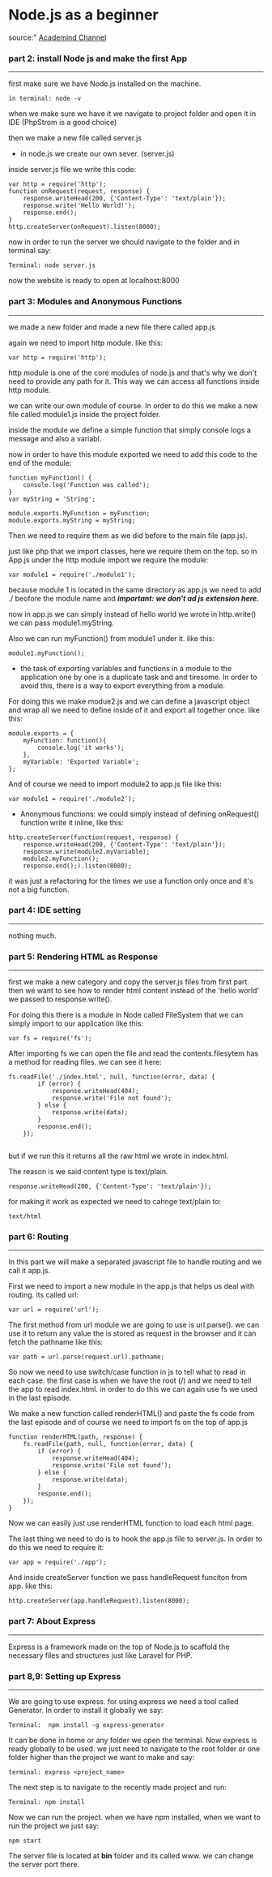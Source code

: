 # Node.js as a beginner

source:" [Academind Channel](https://www.youtube.com/watch?v=JH4qVqplC8E&list=PL55RiY5tL51oGJorjEgl6NVeDbx_fO5jR&index=2)

### part 2: install Node js and make the first App
---
first make sure we have Node.js installed on the machine. 
``` 
in terminal: node -v
```
when we make sure we have it we navigate to project folder and open it in IDE (PhpStrom is a good choice)

then we make a new file called server.js

* in node.js we create our own sever. (server.js)

inside server.js file we write this code: 
```
var http = require('http');
function onRequest(request, response) {
    response.writeHead(200, {'Content-Type': 'text/plain'});
    response.write('Hello World!');
    response.end();
}
http.createServer(onRequest).listen(8000);
```
now in order to run the server we should navigate to the folder and in terminal say:
```
Terminal: node server.js
```
now the website is ready to open at localhost:8000

### part 3: Modules and Anonymous Functions
---

we made a new folder and made a new file there called app.js

again we need to import http module. like this: 

``` 
var http = require('http');
```
http module is one of the core modules of node.js and that's why we don't need to provide any path for it. This way we can access all functions inside http module.

we can write our own module of course. In order to do this we make a new file called module1.js inside the project folder.

inside the module we define a simple function that simply console logs a message and also a variabl. 

now in order to have this module exported we need to add this code to the end of the module:
```
function myFunction() {
    console.log('Function was called');
}
var myString = 'String';

module.exports.MyFunction = myFunction;
module.exports.myString = myString;
```
Then we need to require them as we did before to the main file (app.js).

just like php that we import classes, here we require them on the top. so in App.js under the http module import we require the module: 
```
var module1 = require('./module1');
```
because module 1 is located in the same directory as app.js we need to add ./ beofore the module name and **_important: we don't ad js extension here._**

now in app.js we can simply instead of hello world we wrote in http.write() we can pass module1.myString. 

Also we can run myFunction() from module1 under it. like this:
```
module1.myFunction();
```
* the task of exporting variables and functions in a module to the application one by one is a duplicate task and and tiresome. In order to avoid this, there is a way to export everything from a module. 

For doing this we make modue2.js and we can define a javascript object and wrap all we need to define inside of it and export all together once. like this:

```
module.exports = {
    myFunction: function(){
        console.log('it works');
    },
    myVariable: 'Exported Variable';
};
```
And of course we need to import module2 to app.js file like this:
```
var module1 = require('./module2');
```
* Anonymous functions:
we could simply instead of defining onRequest() function write it inline, like this:
```
http.createServer(function(request, response) {
    response.writeHead(200, {'Content-Type': 'text/plain'});
    response.write(module2.myVariable);
    module2.myFunction();
    response.end();).listen(8080);
```
it was just a refactoring for the times we use a function only once and it's not a big function. 
### part 4: IDE setting
--- 
nothing much.
### part 5: Rendering HTML as Response
---
first we make a new category and copy the server.js files from first part. 
then we want to see how to render html content instead of the 'hello world' we passed to response.write().

For doing this there is a module in Node called FileSystem that we can simply import to our application like this:

```
var fs = require('fs');
```
After importing fs we can open the file and read the contents.filesytem has a method for reading files. we can see it here:

```
fs.readFile('./index.html', null, function(error, data) {
        if (error) {
            response.writeHead(404);
            response.write('File not found');
        } else {
            response.write(data);
        }
        response.end();
    });
    
   ```
   but if we run this it returns all the raw html we wrote in index.html. 
   
   The reason is we said content type is text/plain.
   ```
   response.writeHead(200, {'Content-Type': 'text/plain'});
   ```
   for making it work as expected we need to cahnge text/plain to:
   ```
   text/html
   ```
   ### part 6: Routing
   ---
   In this part we will make a separated javascript file to handle routing and we call it app.js.
   
   First we need to import a new module in the app.js that helps us deal with routing. its called url:
   ```
   var url = require('url');
   ```
   
   The first method from url module we are going to use is url.parse(). we can use it to return any value the is stored as request in the browser and it can fetch the pathname like this:
   ```
   var path = url.parse(request.url).pathname;
   ```
   So now we need to use switch/case function in js to tell what to read in each case. the first case is when we have the root (/)  and we need to tell the app to read index.html.
   in order to do this we can again use fs we used in the last episode. 
   
   We make a new function called renderHTML() and paste the fs code from the last episode and of course we need to import fs on the top of app.js
   ```
   function renderHTML(path, response) {
       fs.readFile(path, null, function(error, data) {
           if (error) {
               response.writeHead(404);
               response.write('File not found');
           } else {
               response.write(data);
           }
           response.end();
       });
   }   
   ```
   Now we can easily just use renderHTML function to load each html page.
   
   The last thing we need to do is to hook the app.js file to server.js. In order to do this we need to require it:
   
   ```
   var app = require('./app');
   ```
   And inside createServer function we pass handleRequest funciton from app. like this:
   ```
   http.createServer(app.handleRequest).listen(8000);
   ```
   ### part 7: About Express
   ---
   Express is a framework made on the top of Node.js to scaffold the necessary files and structures just like Laravel for PHP.
   
   ### part 8,9: Setting up Express
   ---
   We are going to use express. for using express we need a tool called Generator. In order to install it globally we say:
   ```
   Terminal:  npm install -g express-generator
```
It can be done in home or any folder we open the terminal.
Now express is ready globally to be used. we just need to navigate to the root folder or one folder higher than the project we want to make and say:
```
terminal: express <project_name>
```
The next step is to navigate to the recently made project and run:
```
Terminal: npm install
```
Now we can run the project. when we have npm installed, when we want to run the project we just say:
```
npm start
```
The server file is located at __bin__ folder and its called www. we can change the server port there.

  
   

   
      
   
    




